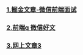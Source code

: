 ### [1.掘金文章-微信前端面试](https://juejin.cn/post/6844903984877010958)

### [2.前端q 微信好文](https://juejin.cn/post/6844904154675183623#heading-2)

### [3.网上文章3](https://www.cnblogs.com/yugege/p/10631339.html)